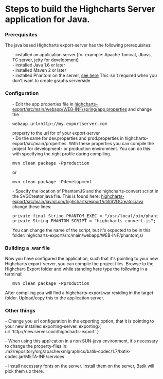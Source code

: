 <h1>Steps to build the Highcharts Server application for Java.</h1>
<h3>Prerequisites</h3>
<p>
The java based Highcharts export-server has the following prerequisites:
    <ul style="list-style-type:none">
        <li>- installed an application server (for example: Apache Tomcat, Jboss, TC server, jetty for development)</li>
        <li>- installed Java 1.6 or later </li>
        <li>- installed Maven 2 or later</li>
        <li>- installed Phantom on the server, <a href="https://github.com/highslide-software/highcharts.com/blob/master/exporting-server/phantomjs/readme.md">see here</a> This isn't required when you don't want to create graphs serverside<li>        
    </ul>
</p>
<h3>Configuration</h3>
 <ul style="list-style-type:none">
   <li>- Edit the app.properties file in <a href="https://github.com/highslide-software/highcharts.com/blob/master/exporting-server/java/highcharts-export/src/main/webapp/WEB-INF/spring/app.properties">highcharts-export/src/main/webapp/WEB-INF/spring/app.properties</a> and change the <pre>webapp.url=http://my.exportserver.com</pre> property to the url for of your export-server</li>
     <li>- Do the same for dev.properties and prod.properties in highcharts-export/src/main/properties. With these properties you can compile the project for development- or production environment. You can do this with specifying the right profile during compiling. <pre>mvn clean package -Pproduction</pre> or <pre>mvn clean package -Pdevelopment</pre></li>
     <li>- Specify the location of PhantomJS and the highcharts-convert script in the SVGCreator.java file. This is found here: <a href="https://github.com/highslide-software/highcharts.com/blob/master/exporting-server/java/highcharts-export/src/main/java/com/highcharts/export/util/SVGCreator.java">highcharts-export/src/main/java/com/highcharts/export/util/SVGCreator.java</a> change these lines: <pre>private final String PHANTOM_EXEC = "/usr/local/bin/phantomjs";
private String PHANTOM_SCRIPT = "highcharts-convert.js";</pre>
         You can change the name of the script, but it's expected to be in this folder: highcharts-export/src/main/webapp/WEB-INF/phantomjs/
     </li></ul>

<h3>Building a .war file</h3>
<p>Now you have configured the application, such that it's pointing to your new Highcharts export-server, you can compile the project files. Browse to the Highchart-Export folder and while standing here type the following in a terminal: <ul style="list-style-type:none"><li><pre>mvn clean package -Pproduction</pre></li></ul>
After compiling you will find a highcharts-export.war residing in the target folder. Upload/copy this to the application server.
</p>
      <h3> Other things </h3>
<p>- Change you url configuration in the exporting option, that it is pointing to your new installed exporting-server.
    exporting:{
                url:'http://new.server.com/highcharts-export'
    }
            </p>
<p>- When using this application in a non SUN-java environment, it's necessary to change the property-files in: .m2/repository/org/apache/xmlgraphics/batik-codec/1.7/batik-codec.jar/META-INF/services</p>
<p>- Install necessary fonts on the server. Install them on the server, Batik will pick them up there.</p> 
